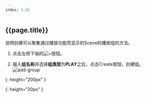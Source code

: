 ```yaml
---
index: 5.01
---
```

## {{page.title}}
说明创建可以聚集通过播放功能而显示的Scene的播放组的方法。

1. 点击左侧下端的![+][add-group-button]按钮。

1. 输入**组名称**并选择**组类型**为**PLAY**之后，点击Create按钮，创建组。  
![add-group]

[add-group]: {{site.baseurl}}/assets/tutorials/add-play-group.png
{: height="200px" }

[add-group-button]: {{site.baseurl}}/assets/getting_started/add-group-button.png
{: height="20px" }
